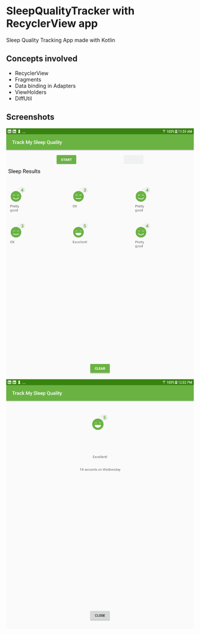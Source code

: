 # SleepQualityTracker with RecyclerView app
Sleep Quality Tracking App made with Kotlin

## Concepts involved

- RecyclerView
- Fragments
- Data binding in Adapters
- ViewHolders
- DiffUtil

## Screenshots

![Screenshot1](screenshots/sleep_tracker_recycler_home.png)
![Screenshot2](screenshots/sleep_tracker_recycler_detail.png)

